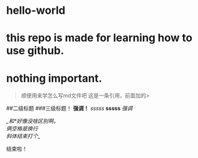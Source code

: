 # hello-world
this repo is made for learning how to use github.
========
nothing important.
===========
>顺便用来学怎么写md文件吧
>这是一条引用，前面加的\>  


##二级标题
###三级标题！
__强调！__
*sssss*
**sssss**
_强调_

_\_和*好像没啥区别啊。  
俩空格是换行  
斜体结束打个\__

结束啦！

